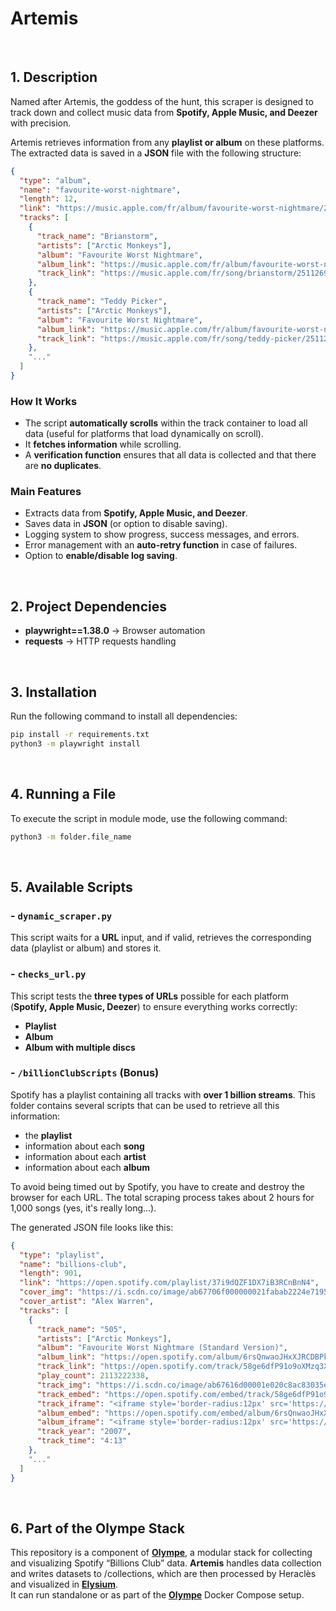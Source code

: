 # Artemis

<br>

## 1. Description

Named after Artemis, the goddess of the hunt, this scraper is designed to track down and collect music data from **Spotify, Apple Music, and Deezer** with precision.

Artemis retrieves information from any **playlist or album** on these platforms. The extracted data is saved in a **JSON** file with the following structure:

```json
{
  "type": "album",
  "name": "favourite-worst-nightmare",
  "length": 12,
  "link": "https://music.apple.com/fr/album/favourite-worst-nightmare/251126923",
  "tracks": [
    {
      "track_name": "Brianstorm",
      "artists": ["Arctic Monkeys"],
      "album": "Favourite Worst Nightmare",
      "album_link": "https://music.apple.com/fr/album/favourite-worst-nightmare/251126923",
      "track_link": "https://music.apple.com/fr/song/brianstorm/251126924"
    },
    {
      "track_name": "Teddy Picker",
      "artists": ["Arctic Monkeys"],
      "album": "Favourite Worst Nightmare",
      "album_link": "https://music.apple.com/fr/album/favourite-worst-nightmare/251126923",
      "track_link": "https://music.apple.com/fr/song/teddy-picker/251126938"
    },
    "..."
  ]
}
```

### How It Works

- The script **automatically scrolls** within the track container to load all data (useful for platforms that load dynamically on scroll).
- It **fetches information** while scrolling.
- A **verification function** ensures that all data is collected and that there are **no duplicates**.

### Main Features

- Extracts data from **Spotify, Apple Music, and Deezer**.
- Saves data in **JSON** (or option to disable saving).
- Logging system to show progress, success messages, and errors.
- Error management with an **auto-retry function** in case of failures.
- Option to **enable/disable log saving**.

<br>

## 2. Project Dependencies

- **playwright==1.38.0** → Browser automation
- **requests** → HTTP requests handling

<br>

## 3. Installation

Run the following command to install all dependencies:

```sh
pip install -r requirements.txt
python3 -m playwright install
```

<br>

## 4. Running a File

To execute the script in module mode, use the following command:

```sh
python3 -m folder.file_name
```

<br>

## 5. Available Scripts

### - `dynamic_scraper.py`

This script waits for a **URL** input, and if valid, retrieves the corresponding data (playlist or album) and stores it.

### - `checks_url.py`

This script tests the **three types of URLs** possible for each platform (**Spotify, Apple Music, Deezer**) to ensure everything works correctly:

- **Playlist**
- **Album**
- **Album with multiple discs**

### - `/billionClubScripts` (Bonus)

Spotify has a playlist containing all tracks with **over 1 billion streams**. This folder contains several scripts that can be used to retrieve all this information:

- the **playlist**
- information about each **song**
- information about each **artist**
- information about each **album**

To avoid being timed out by Spotify, you have to create and destroy the browser for each URL.
The total scraping process takes about 2 hours for 1,000 songs (yes, it's really long...).

The generated JSON file looks like this:

```json
{
  "type": "playlist",
  "name": "billions-club",
  "length": 901,
  "link": "https://open.spotify.com/playlist/37i9dQZF1DX7iB3RCnBnN4",
  "cover_img": "https://i.scdn.co/image/ab67706f000000021fabab2224e7195926f6281e",
  "cover_artist": "Alex Warren",
  "tracks": [
    {
      "track_name": "505",
      "artists": ["Arctic Monkeys"],
      "album": "Favourite Worst Nightmare (Standard Version)",
      "album_link": "https://open.spotify.com/album/6rsQnwaoJHxXJRCDBPkBRw",
      "track_link": "https://open.spotify.com/track/58ge6dfP91o9oXMzq3XkIS",
      "play_count": 2113222338,
      "track_img": "https://i.scdn.co/image/ab67616d00001e020c8ac83035e9588e8ad34b90",
      "track_embed": "https://open.spotify.com/embed/track/58ge6dfP91o9oXMzq3XkIS?theme=0",
      "track_iframe": "<iframe style='border-radius:12px' src='https://open.spotify.com/embed/track/58ge6dfP91o9oXMzq3XkIS?theme=0' width='100%' height='110' frameBorder='0' allowfullscreen='' allow='autoplay; clipboard-write; encrypted-media; fullscreen; picture-in-picture' loading='lazy'></iframe>",
      "album_embed": "https://open.spotify.com/embed/album/6rsQnwaoJHxXJRCDBPkBRw?theme=0",
      "album_iframe": "<iframe style='border-radius:12px' src='https://open.spotify.com/embed/track/58ge6dfP91o9oXMzq3XkIS?theme=0' width='100%' height='110' frameBorder='0' allowfullscreen='' allow='autoplay; clipboard-write; encrypted-media; fullscreen; picture-in-picture' loading='lazy'></iframe>",
      "track_year": "2007",
      "track_time": "4:13"
    },
    "..."
  ]
}
```

<br>

## 6. Part of the Olympe Stack

This repository is a component of **[Olympe](https://github.com/anthony-rgs/olympe)**, a modular stack for collecting and visualizing Spotify “Billions Club” data. **Artemis** handles data collection and writes datasets to /collections, which are then processed by Heraclès and visualized in **[Elysium](https://github.com/anthony-rgs/elysium)**. \
It can run standalone or as part of the **[Olympe](https://github.com/anthony-rgs/olympe)** Docker Compose setup.
